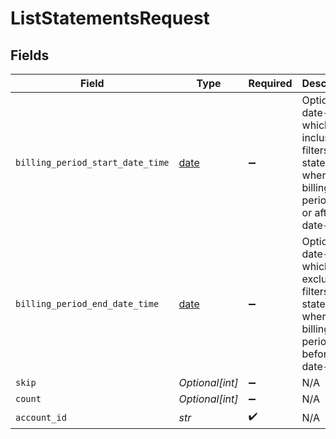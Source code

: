 # ListStatementsRequest


## Fields

| Field                                                                                                           | Type                                                                                                            | Required                                                                                                        | Description                                                                                                     | Example                                                                                                         |
| --------------------------------------------------------------------------------------------------------------- | --------------------------------------------------------------------------------------------------------------- | --------------------------------------------------------------------------------------------------------------- | --------------------------------------------------------------------------------------------------------------- | --------------------------------------------------------------------------------------------------------------- |
| `billing_period_start_date_time`                                                                                | [date](https://docs.python.org/3/library/datetime.html#date-objects)                                            | :heavy_minus_sign:                                                                                              | Optional date-time which inclusively filters all statements where billing period is on or after this date-time. |                                                                                                                 |
| `billing_period_end_date_time`                                                                                  | [date](https://docs.python.org/3/library/datetime.html#date-objects)                                            | :heavy_minus_sign:                                                                                              | Optional date-time which exclusively filters all statements where billing period is before this date-time.      |                                                                                                                 |
| `skip`                                                                                                          | *Optional[int]*                                                                                                 | :heavy_minus_sign:                                                                                              | N/A                                                                                                             | 60                                                                                                              |
| `count`                                                                                                         | *Optional[int]*                                                                                                 | :heavy_minus_sign:                                                                                              | N/A                                                                                                             | 20                                                                                                              |
| `account_id`                                                                                                    | *str*                                                                                                           | :heavy_check_mark:                                                                                              | N/A                                                                                                             |                                                                                                                 |